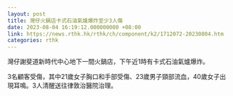 ```yaml
---
layout: post
title: 灣仔火鍋店卡式石油氣爐爆炸至少3人傷
date: 2023-08-04 16:19:12.000000000 +08:00
link: https://news.rthk.hk/rthk/ch/component/k2/1712072-20230804.htm
categories: rthk
---
```


灣仔謝斐道新時代中心地下一間火鍋店，下午近1時有卡式石油氣爐爆炸。

3名顧客受傷，其中21歲女子胸口和手部受傷、23歲男子頸部流血，40歲女子出現耳鳴。3人清醒送往律敦治醫院治理。
